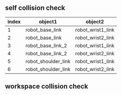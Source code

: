 ## self collision check
| index | object1              | object2           | 
|-------|----------------------|-------------------|
| 1     | robot_base_link      | robot_wrist1_link |
| 2     | robot_base_link      | robot_wrist2_link |
| 3     | robot_base_link_2    | robot_wrist1_link |
| 4     | robot_base_link_2    | robot_wrist2_link |
| 5     | robot_shoulder_link  | robot_wrist1_link |
| 6     | robot_shoulder_link  | robot_wrist2_link |

## workspace collision check
